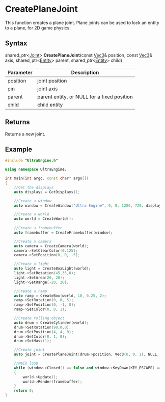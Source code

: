 # CreatePlaneJoint

This function creates a plane joint. Plane joints can be used to lock an entity to a plane, for 2D game physics.

## Syntax

shared_ptr<[Joint](Joint.md)\> **CreatePlaneJoint**(const [Vec3](Vec3.md)& position, const [Vec3](Vec3.md)& axis, shared_ptr<[Entity](Entity.md)\> parent, shared_ptr<[Entity](Entity.md)\> child)

| Parameter | Description |
|---|---|
| position | joint position |
| pin | joint axis |
| parent | parent entity, or NULL for a fixed position |
| child | child entity |

## Returns

Returns a new joint.

## Example

```c++
#include "UltraEngine.h"

using namespace UltraEngine;

int main(int argc, const char* argv[])
{
    //Get the displays
    auto displays = GetDisplays();

    //Create a window
    auto window = CreateWindow("Ultra Engine", 0, 0, 1280, 720, displays[0], WINDOW_CENTER | WINDOW_TITLEBAR);

    //Create a world
    auto world = CreateWorld();
    
    //Create a framebuffer
    auto framebuffer = CreateFramebuffer(window);

    //Create a camera
    auto camera = CreateCamera(world);
    camera->SetClearColor(0.125);
    camera->SetPosition(0, 0, -5);

    //Create a light
    auto light = CreateBoxLight(world);
    light->SetRotation(45,35,0);
    light->SetArea(20, 20);
    light->SetRange(-20, 20);

    //Create a ramp
    auto ramp = CreateBox(world, 10, 0.25, 2);
    ramp->SetRotation(0, 0, 5);
    ramp->SetPosition(0, -1, 0);
    ramp->SetColor(0, 0, 1);

    //Create rolling object
    auto drum = CreateCylinder(world);
    drum->SetRotation(90,0,0);
    drum->SetPosition(4, 4, 0);
    drum->SetColor(0, 1, 0);
    drum->SetMass(1);

    //Create joint
    auto joint = CreatePlaneJoint(drum->position, Vec3(0, 0, 1), NULL, drum);

    //Main loop
    while (window->Closed() == false and window->KeyDown(KEY_ESCAPE) == false)
    {
        world->Update();
        world->Render(framebuffer);
    }
    return 0;
}
```
